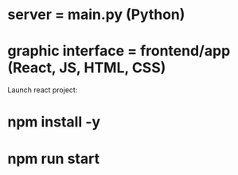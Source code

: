 # server = main.py (Python)

# graphic interface = frontend/app (React, JS, HTML, CSS)

Launch react project:

# npm install -y

# npm run start
